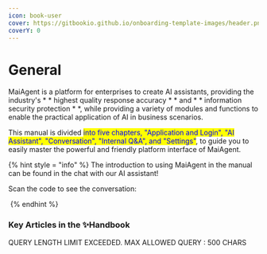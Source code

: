 ```yaml
---
icon: book-user
cover: https://gitbookio.github.io/onboarding-template-images/header.png
coverY: 0
---
```


# General

MaiAgent is a platform for enterprises to create AI assistants, providing the industry's * * highest quality response accuracy * * and * * information security protection * *, while providing a variety of modules and functions to enable the practical application of AI in business scenarios.

This manual is divided <mark style="color:blue;">into five chapters, "Application and Login", "AI Assistant", "Conversation", "Internal Q&A", and "Settings"</mark>, to guide you to easily master the powerful and friendly platform interface of MaiAgent.

{% hint style = "info" %}
The introduction to using MaiAgent in the manual can be found in the chat with our AI assistant!

Scan the code to see the conversation:

<img src=".gitbook/assets/image (52).png" alt="" data-size="original">
{% endhint %}

### Key Articles in the ✨Handbook

QUERY LENGTH LIMIT EXCEEDED. MAX ALLOWED QUERY : 500 CHARS